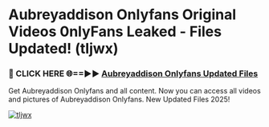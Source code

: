 # Aubreyaddison Onlyfans Original Videos 0nlyFans Leaked - Files Updated! (tljwx)

<h3>🔴 CLICK HERE 🌐==►► <a href="https://tinyurl.com/2m67pmp6" rel="nofollow">Aubreyaddison Onlyfans Updated Files</a></h3>

Get Aubreyaddison Onlyfans and all content. Now you can access all videos and pictures of Aubreyaddison Onlyfans. New Updated Files 2025!

[![tljwx](https://i.imgur.com/H4QAA4z.gif)](https://tinyurl.com/2m67pmp6)